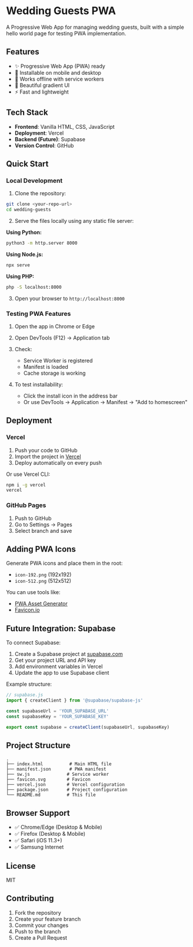 # Wedding Guests PWA

A Progressive Web App for managing wedding guests, built with a simple hello world page for testing PWA implementation.

## Features

- ✨ Progressive Web App (PWA) ready
- 📱 Installable on mobile and desktop
- 🚀 Works offline with service workers
- 🎨 Beautiful gradient UI
- ⚡ Fast and lightweight

## Tech Stack

- **Frontend**: Vanilla HTML, CSS, JavaScript
- **Deployment**: Vercel
- **Backend (Future)**: Supabase
- **Version Control**: GitHub

## Quick Start

### Local Development

1. Clone the repository:
```bash
git clone <your-repo-url>
cd wedding-guests
```

2. Serve the files locally using any static file server:

**Using Python:**
```bash
python3 -m http.server 8000
```

**Using Node.js:**
```bash
npx serve
```

**Using PHP:**
```bash
php -S localhost:8000
```

3. Open your browser to `http://localhost:8000`

### Testing PWA Features

1. Open the app in Chrome or Edge
2. Open DevTools (F12) → Application tab
3. Check:
   - Service Worker is registered
   - Manifest is loaded
   - Cache storage is working

4. To test installability:
   - Click the install icon in the address bar
   - Or use DevTools → Application → Manifest → "Add to homescreen"

## Deployment

### Vercel

1. Push your code to GitHub
2. Import the project in [Vercel](https://vercel.com)
3. Deploy automatically on every push

Or use Vercel CLI:
```bash
npm i -g vercel
vercel
```

### GitHub Pages

1. Push to GitHub
2. Go to Settings → Pages
3. Select branch and save

## Adding PWA Icons

Generate PWA icons and place them in the root:

- `icon-192.png` (192x192)
- `icon-512.png` (512x512)

You can use tools like:
- [PWA Asset Generator](https://www.pwabuilder.com/imageGenerator)
- [Favicon.io](https://favicon.io)

## Future Integration: Supabase

To connect Supabase:

1. Create a Supabase project at [supabase.com](https://supabase.com)
2. Get your project URL and API key
3. Add environment variables in Vercel
4. Update the app to use Supabase client

Example structure:
```javascript
// supabase.js
import { createClient } from '@supabase/supabase-js'

const supabaseUrl = 'YOUR_SUPABASE_URL'
const supabaseKey = 'YOUR_SUPABASE_KEY'

export const supabase = createClient(supabaseUrl, supabaseKey)
```

## Project Structure

```
.
├── index.html          # Main HTML file
├── manifest.json       # PWA manifest
├── sw.js              # Service worker
├── favicon.svg        # Favicon
├── vercel.json        # Vercel configuration
├── package.json       # Project configuration
└── README.md          # This file
```

## Browser Support

- ✅ Chrome/Edge (Desktop & Mobile)
- ✅ Firefox (Desktop & Mobile)
- ✅ Safari (iOS 11.3+)
- ✅ Samsung Internet

## License

MIT

## Contributing

1. Fork the repository
2. Create your feature branch
3. Commit your changes
4. Push to the branch
5. Create a Pull Request
